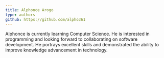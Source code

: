 ```yaml
---
title: Alphonce Arogo
type: authors
github: https://github.com/alpho361
---
```

Alphonce is currently learning Computer Science. He is interested in programming and looking forward to collaborating on software development. He portrays excellent skills and demonstrated the ability to improve knowledge advancement in technology.
